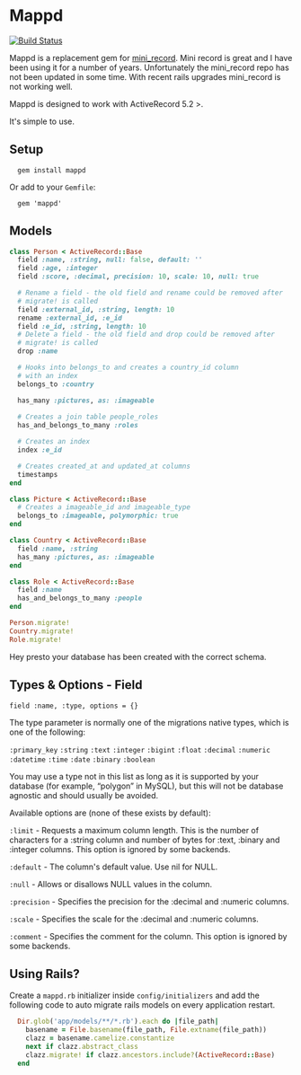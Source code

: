# Mappd

[![Build Status](https://travis-ci.org/dan-watson/mappd.svg?branch=master)](https://travis-ci.org/dan-watson/mappd)

Mappd is a replacement gem for [mini_record](https://github.com/DAddYE/mini_record). Mini record is great and I have been using it for a number of years. Unfortunately the mini_record repo has not been updated in some time. With recent rails upgrades mini_record is not working well.

Mappd is designed to work with ActiveRecord 5.2 >.

It's simple to use.

## Setup

```
  gem install mappd
```

Or add to your `Gemfile`:

```
  gem 'mappd'
```

## Models

```ruby
class Person < ActiveRecord::Base
  field :name, :string, null: false, default: ''
  field :age, :integer
  field :score, :decimal, precision: 10, scale: 10, null: true

  # Rename a field - the old field and rename could be removed after
  # migrate! is called
  field :external_id, :string, length: 10
  rename :external_id, :e_id
  field :e_id, :string, length: 10
  # Delete a field - the old field and drop could be removed after
  # migrate! is called
  drop :name

  # Hooks into belongs_to and creates a country_id column
  # with an index
  belongs_to :country

  has_many :pictures, as: :imageable
  
  # Creates a join table people_roles
  has_and_belongs_to_many :roles

  # Creates an index
  index :e_id

  # Creates created_at and updated_at columns
  timestamps
end

class Picture < ActiveRecord::Base
  # Creates a imageable_id and imageable_type
  belongs_to :imageable, polymorphic: true
end

class Country < ActiveRecord::Base
  field :name, :string
  has_many :pictures, as: :imageable
end

class Role < ActiveRecord::Base
  field :name
  has_and_belongs_to_many :people
end

Person.migrate!
Country.migrate!
Role.migrate!
```

Hey presto your database has been created with the correct schema.

## Types & Options - Field

```field :name, :type, options = {}```

The type parameter is normally one of the migrations native types, which is one of the following: 

```:primary_key``` 
```:string```
```:text```
```:integer```
```:bigint```
```:float```
```:decimal```
```:numeric```
```:datetime```
```:time```
```:date```
```:binary```
```:boolean```

You may use a type not in this list as long as it is supported by your database (for example, “polygon” in MySQL), but this will not be database agnostic and should usually be avoided.

Available options are (none of these exists by default):

```:limit``` - Requests a maximum column length. This is the number of characters for a :string column and number of bytes for :text, :binary and :integer columns. This option is ignored by some backends.

```:default``` - The column's default value. Use nil for NULL.

```:null``` - Allows or disallows NULL values in the column.

```:precision``` - Specifies the precision for the :decimal and :numeric columns.

```:scale``` - Specifies the scale for the :decimal and :numeric columns.

```:comment``` - Specifies the comment for the column. This option is ignored by some backends.

## Using Rails?

Create a `mappd.rb` initializer inside `config/initializers` and add the following code to auto migrate rails models on every application restart.

```ruby
  Dir.glob('app/models/**/*.rb').each do |file_path|
    basename = File.basename(file_path, File.extname(file_path))
    clazz = basename.camelize.constantize
    next if clazz.abstract_class
    clazz.migrate! if clazz.ancestors.include?(ActiveRecord::Base)
  end
```
